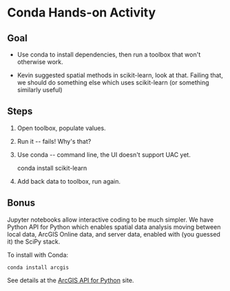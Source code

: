 Conda Hands-on Activity
=======================

Goal 
----

 - Use conda to install dependencies, then run a toolbox that won't otherwise work.

- Kevin suggested spatial methods in scikit-learn, look at that. Failing that, we should do something else which uses scikit-learn (or something similarly useful)

Steps
-----

1. Open toolbox, populate values.

2. Run it -- fails! Why's that?

3. Use conda -- command line, the UI doesn't support UAC yet.

    conda install scikit-learn

4. Add back data to toolbox, run again.

Bonus
-----

Jupyter notebooks allow interactive coding to be much simpler. We have Python API for Python which enables spatial data analysis moving between local data, ArcGIS Online data, and server data, enabled with (you guessed it) the SciPy stack.

To install with Conda:

    conda install arcgis

See details at the [ArcGIS API for Python](https://developers.arcgis.com/python/) site.
